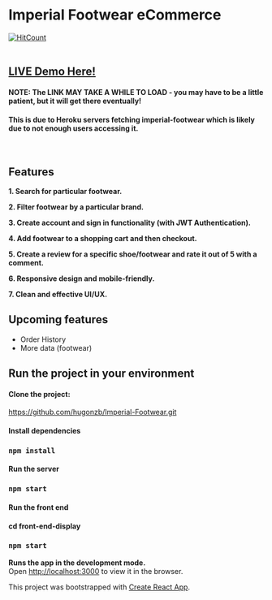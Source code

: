 # Imperial Footwear eCommerce
[![HitCount](http://hits.dwyl.com/hugonzb/Imperial-Footwear.svg)](http://hits.dwyl.com/hugonzb/Imperial-Footwear)
<br><br>
## [LIVE Demo Here!](https://imperial-footwear.herokuapp.com/)
#### NOTE: The LINK MAY TAKE A WHILE TO LOAD - you may have to be a little patient, but it will get there eventually!
#### This is due to Heroku servers fetching imperial-footwear which is likely due to not enough users accessing it.
<br>

## Features

**1. Search for particular footwear.**

**2. Filter footwear by a particular brand.**

**3. Create account and sign in functionality (with JWT Authentication).**

**4. Add footwear to a shopping cart and then checkout.**

**5. Create a review for a specific shoe/footwear and rate it out of 5 with a comment.**

**6. Responsive design and mobile-friendly.**

**7. Clean and effective UI/UX.**
<br>
## Upcoming features
- Order History
- More data (footwear)

## Run the project in your environment

#### Clone the project: 
https://github.com/hugonzb/Imperial-Footwear.git

#### Install dependencies
### `npm install`

#### Run the server
### `npm start`

#### Run the front end
#### cd front-end-display
### `npm start`

**Runs the app in the development mode.** <br>
Open [http://localhost:3000](http://localhost:3000) to view it in the browser.

This project was bootstrapped with [Create React App](https://github.com/facebook/create-react-app).
